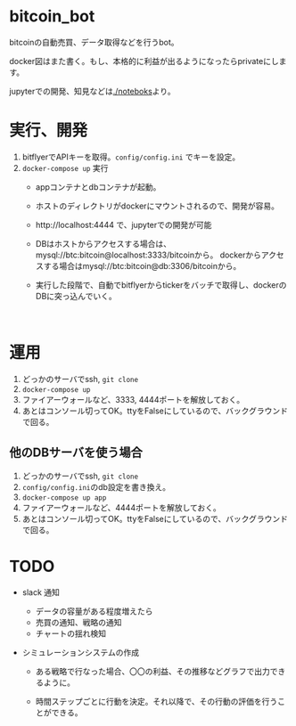 # bitcoin_bot
bitcoinの自動売買、データ取得などを行うbot。

docker図はまた書く。もし、本格的に利益が出るようになったらprivateにします。

jupyterでの開発、知見などは[./noteboks](notebooks)より。

# 実行、開発

1. bitflyerでAPIキーを取得。` config/config.ini ` でキーを設定。
2. ` docker-compose up ` 実行
   - appコンテナとdbコンテナが起動。

   - ホストのディレクトリがdockerにマウントされるので、開発が容易。

   - http://localhost:4444 で、jupyterでの開発が可能

   - DBはホストからアクセスする場合は、mysql://btc:bitcoin@localhost:3333/bitcoinから。
     dockerからアクセスする場合はmysql://btc:bitcoin@db:3306/bitcoinから。

   - 実行した段階で、自動でbitflyerからtickerをバッチで取得し、dockerのDBに突っ込んでいく。

     ​



# 運用

1. どっかのサーバでssh,  `git clone`
2. `docker-compose up`
3. ファイアーウォールなど、3333, 4444ポートを解放しておく。
4. あとはコンソール切ってOK。ttyをFalseにしているので、バックグラウンドで回る。

## 他のDBサーバを使う場合
1. どっかのサーバでssh,  `git clone`
2. `config/config.ini`のdb設定を書き換え。
3. `docker-compose up app`
4. ファイアーウォールなど、4444ポートを解放しておく。
5. あとはコンソール切ってOK。ttyをFalseにしているので、バックグラウンドで回る。




# TODO

- slack 通知

  - データの容量がある程度増えたら
  - 売買の通知、戦略の通知
  - チャートの揺れ検知

- シミュレーションシステムの作成

  - ある戦略で行なった場合、〇〇の利益、その推移などグラフで出力できるように。

  - 時間ステップごとに行動を決定。それ以降で、その行動の評価を行うことができる。

    ​

